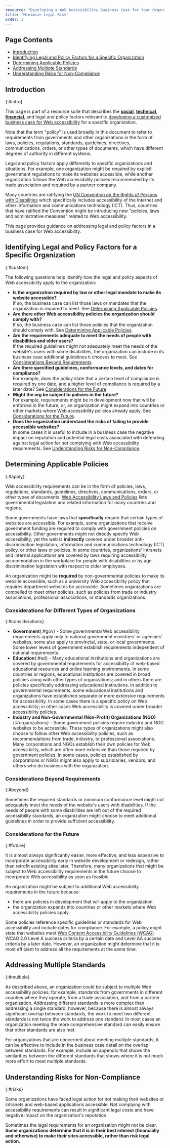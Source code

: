 ```yaml
---
resource: "Developing a Web Accessibility Business Case for Your Organization"
title: "Minimize Legal Risk"
order: 3
---
```


Page Contents
-------------

-   [Introduction](#intro)
-   [Identifying Legal and Policy Factors for a Specific
    Organization](#custom)
-   [Determining Applicable Policies](#apply)
-   [Addressing Multiple Standards](#multiple)
-   [Understanding Risks for Non-Compliance](#risks)


## Introduction
{:#intro}

This page is part of a resource suite that describes the
[**social**](social-factors.html), [**technical**](technical-factors.md),
[**financial**](financial-factors.html), and legal and policy factors relevant to
[developing a customized business case for Web
accessibility](Overview.html) for a specific organization.

Note that the term "policy" is used broadly in this document to refer to
requirements from governments and other organizations in the form of
laws, policies, regulations, standards, guidelines, directives,
communications, orders, or other types of documents, which have
different degrees of authority in different systems.

Legal and policy factors apply differently to specific organizations and
situations. For example, one organization might be required by explicit
government regulations to make its websites accessible, while another
organization follows the Web accessibility policies recommended by its
trade association and required by a partner company.

Many countries are ratifying the [UN Convention on the Rights of Persons
with
Disabilities](http://www.un.org/disabilities/default.asp?navid=12&pid=150)
which specifically includes accessibility of the Internet and other
information and communications technology (ICT). Thus, countries that
have ratified the Convention might be introducing new "policies, laws
and administrative measures" related to Web accessibility.

This page provides guidance on addressing legal and policy factors in a
business case for Web accessibility.

## Identifying Legal and Policy Factors for a Specific Organization
{:#custom}

The following questions help identify how the legal and policy aspects
of Web accessibility apply to the organization:

-   **Is the organization required by law or other legal mandate to make
    its website accessible?**<br>
    If so, the business case can list those laws or mandates that the
    organization is required to meet. See [Determining Applicable
    Policies](#apply).
-   **Are there other Web accessibility policies the organization should
    comply with?**<br>
    If so, the business case can list those policies that the
    organization should comply with. See [Determining Applicable
    Policies](#apply).
-   **Are the requirements adequate to meet the needs of people with
    disabilities and older users?**<br>
    If the required guidelines might not adequately meet the needs of
    the website's users with some disabilities, the organization can
    include in its business case additional guidelines it chooses to
    meet. See [Considerations Beyond Requirements](#beyond).
-   **Are there specified guidelines, conformance levels, and dates for
    compliance?**<br>
    For example, does the policy state that a certain level of
    compliance is required by one date, and a higher level of compliance
    is required by a later date? See [Considerations for the
    Future](#future).
-   **Might the org be subject to policies in the future?**<br>
    For example, requirements might be in development now that will be
    enforced in the future; or, an organization might expand into
    countries or other markets where Web accessibility policies already
    apply. See [Considerations for the Future](#future).
-   **Does the organization understand the risks of failing to provide
    accessible websites?**<br>
    In some cases it is useful to include in a business case the
    negative impact on reputation and potential legal costs associated
    with defending against legal action for not complying with Web
    accessibility requirements. See [Understanding Risks for
    Non-Compliance](#risks).

## Determining Applicable Policies
{:#apply}

Web accessibility requirements can be in the form of policies, laws,
regulations, standards, guidelines, directives, communications, orders,
or other types of documents. [Web Accessibility Laws and
Policies](/WAI/Policy/Overview.html) lists governmental legislation and
related information for many countries and regions.

Some governments have laws that **specifically** require that certain
types of websites are accessible. For example, some organizations that
receive government funding are required to comply with government
policies on accessibility. Other governments might not directly specify
Web accessibility, yet the web is **indirectly** covered under broader
anti-discrimination legislation, information and communications
technology (ICT) policy, or other laws or policies. In some countries,
organizations' intranets and internal applications are covered by laws
requiring accessibility accommodation in the workplace for people with
disabilities or by age discrimination legislation with respect to older
employees.

An organization might be **required** by non-governmental policies to
make its website accessible, such as a university Web accessibility
policy that requires department websites be accessible. Sometimes
organizations are compelled to meet other policies, such as policies
from trade or industry associations, professional associations, or
standards organizations.

### Considerations for Different Types of Organizations
{:#considerations}

-   **Government**{:#gov} - Some governmental Web accessibility
    requirements apply only to national government ministries' or
    agencies' websites; some also apply to provincial, state, or local
    governments. Some lower levels of government establish requirements
    independent of national requirements.
-   **Education**{:#ed} - Many educational institutions and
    organizations are covered by governmental requirements for
    accessibility of web-based educational resources and online learning
    environments. In some countries or regions, educational institutions
    are covered in broad policies along with other types of
    organizations; and in others there are policies specifically
    addressing educational institutions. In addition to governmental
    requirements, some educational institutions and organizations have
    established separate or more extensive requirements for
    accessibility. In some cases there is a specific policy on Web
    accessibility; in other cases Web accessibility is covered under
    broader accessibility policies.
-   **Industry and Non-Governmental (Non-Profit)
    Organizations (NGO)**{:#organizations} - Some government policies require industry
    and NGO websites to be accessible. These types of organizations
    might also choose to follow other Web accessibility policies, such
    as recommendations from trade, industry, or professional
    associations. Many corporations and NGOs establish their own
    policies for Web accessibility, which are often more extensive than
    those required by government policies. In some cases, policies
    established by corporations or NGOs might also apply to
    subsidiaries, vendors, and others who do business with the
    organization.

### Considerations Beyond Requirements
{:#beyond}

Sometimes the required standards or minimum conformance level might not
adequately meet the needs of the website's users with disabilities. If
the needs of people with some disabilities are left out of the required
accessibility standards, an organization might choose to meet additional
guidelines in order to provide sufficient accessibility.

### Considerations for the Future
{:#future}

It is almost always significantly easier, more effective, and less
expensive to incorporate accessibility early in website development or
redesign, rather than retrofit existing sites later. Therefore, many
organizations that might be subject to Web accessibility requirements in
the future choose to incorporate Web accessibility as soon as feasible.

An organization might be subject to additional Web accessibility
requirements in the future because:

-   there are policies in development that will apply to the
    organization
-   the organization expands into countries or other markets where Web
    accessibility policies apply

Some policies reference specific guidelines or standards for Web
accessibility and include dates for compliance. For example, a policy
might state that websites meet [Web Content Accessibility Guidelines
(WCAG)](/WAI/intro/wcag.php) WCAG 2.0 Level A success criteria by a
certain date and Level AA success criteria by a later date. However, an
organization might determine that it is most efficient to address all
the requirements at the same time.

## Addressing Multiple Standards
{:#multiple}

As described above, an organization could be subject to multiple Web
accessibility policies; for example, standards from governments in
different counties where they operate, from a trade association, and
from a partner organization. Addressing different standards is more
complex than addressing a single standard; however, because there is
almost always significant overlap between standards, the work to meet
two different standards is not twice the work to address one standard.
In most cases an organization meeting the more comprehensive standard
can easily ensure that other standards are also met.

For organizations that are concerned about meeting multiple standards,
it can be effective to include in the business case detail on the
overlap between standards. For example, include an appendix that shows
the similarities between the different standards that shows where it is
not much more effort to meet multiple standards.

## Understanding Risks for Non-Compliance
{:#risks}

Some organizations have faced legal action for not making their websites
or intranets and web-based applications accessible. Not complying with
accessibility requirements can result in significant legal costs and
have negative impact on the organization's reputation.

Sometimes the legal requirements for an organization might not be clear.
**Some organizations determine that it is in their best interest
(financially and otherwise) to make their sites accessible, rather than
risk legal action.**
